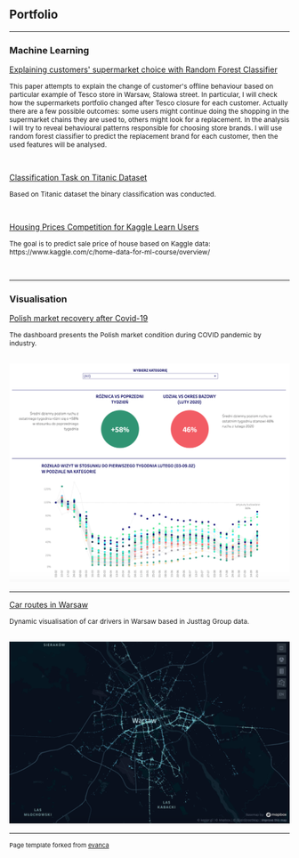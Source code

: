## Portfolio

---

### Machine Learning

[Explaining customers' supermarket choice with Random Forest Classifier](https://medium.com/@kasicakasicaa/explaining-customers-supermarket-choice-with-random-forest-classifier-41779decc2b3) <br>
<p style="font-size:12px">This paper attempts to explain the change of customer's offline behaviour based on particular example of Tesco store in Warsaw, Stalowa street. In particular, I will check how the supermarkets portfolio changed after Tesco closure for each customer. Actually there are a few possible outcomes: some users might continue doing the shopping in the supermarket chains they are used to, others might look for a replacement. In the analysis I will try to reveal behavioural patterns responsible for choosing store brands. I will use random forest classifier to predict the replacement brand for each customer, then the used features will be analysed.</p><br>

[Classification Task on Titanic Dataset](https://github.com/kwro/Classification-on-Titanic-dataset/blob/master/Titanic%20Classification.ipynb) <br>
<p style="font-size:12px">Based on Titanic dataset the binary classification was conducted. </p><br>

[Housing Prices Competition for Kaggle Learn Users](https://github.com/kwro/Kaggle_Home_Prices_Competition) <br>
<p style="font-size:12px">The goal is to predict sale price of house based on Kaggle data: https://www.kaggle.com/c/home-data-for-ml-course/overview/</p><br>


---
### Visualisation

[Polish market recovery after Covid-19](https://public.tableau.com/profile/justtag#!/vizhome/Polish_Market_Recovery_by_Justtag_AUTO/Market_Recovery_Justtag)
<p style="font-size:12px">The dashboard presents the Polish market condition during COVID pandemic by industry.</p><br>
<img src="images/tableau.png?raw=true"/><br>


---

[Car routes in Warsaw](https://kepler.gl/demo/map?mapUrl=https://dl.dropboxusercontent.com/s/nhcabe0v45xjdv5/keplergl_zx1hog.json)
<p style="font-size:12px">Dynamic visualisation of car drivers in Warsaw based in Justtag Group data.</p><br>
<img src="images/warsaw.png?raw=true"/>


---

<p style="font-size:11px">Page template forked from <a href="https://github.com/evanca/quick-portfolio">evanca</a></p>
<!-- Remove above link if you don't want to attibute -->
